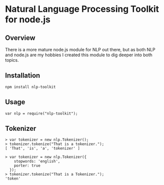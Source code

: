 # Natural Language Processing Toolkit for node.js #

## Overview ##

There is a more mature node.js module for NLP out there, but as both NLP and node.js are my hobbies I created this module to dig deeper into both topics.

## Installation ##

	npm install nlp-toolkit
	
## Usage ##

	var nlp = require("nlp-toolkit");
	
## Tokenizer ##

	> var tokenizer = new nlp.Tokenizer();
	> tokenizer.tokenize("That is a tokenizer.");
	[ 'That', 'is', 'a', 'tokenizer' ]
	
	> var tokenizer = new nlp.Tokenizer({
	    stopwords: 'english',
		porter: true
	  });
	> tokenizer.tokenize("That is a Tokenizer.");
	'token'
